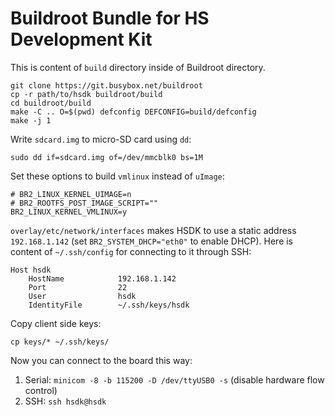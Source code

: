# Buildroot Bundle for HS Development Kit

This is content of `build` directory inside of Buildroot directory.

```shell
git clone https://git.busybox.net/buildroot
cp -r path/to/hsdk buildroot/build
cd buildroot/build
make -C .. O=$(pwd) defconfig DEFCONFIG=build/defconfig
make -j 1
```

Write `sdcard.img` to micro-SD card using `dd`:

```shell
sudo dd if=sdcard.img of=/dev/mmcblk0 bs=1M
```

Set these options to build `vmlinux` instead of `uImage`:

```shell
# BR2_LINUX_KERNEL_UIMAGE=n
# BR2_ROOTFS_POST_IMAGE_SCRIPT=""
BR2_LINUX_KERNEL_VMLINUX=y
```

`overlay/etc/network/interfaces` makes HSDK to use a static
address `192.168.1.142` (set `BR2_SYSTEM_DHCP="eth0"` to
enable DHCP). Here is content of `~/.ssh/config` for connecting
to it through SSH:

```text
Host hsdk
    HostName            192.168.1.142
    Port                22
    User                hsdk
    IdentityFile        ~/.ssh/keys/hsdk
```

Copy client side keys:

```shell
cp keys/* ~/.ssh/keys/
```

Now you can connect to the board this way:

1. Serial: `minicom -8 -b 115200 -D /dev/ttyUSB0 -s` (disable hardware flow control)
2. SSH: `ssh hsdk@hsdk`
